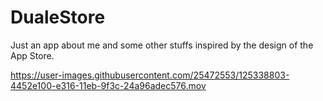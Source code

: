 # DualeStore
Just an app about me  and some other stuffs inspired by the design of the App Store. 


https://user-images.githubusercontent.com/25472553/125338803-4452e100-e316-11eb-9f3c-24a96adec576.mov

